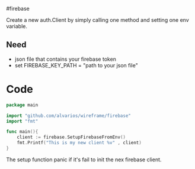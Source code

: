 #firebase 

Create a new auth.Client by simply calling one method and setting one env variable.

## Need 

* json file that contains your firebase token 
* set FIREBASE_KEY_PATH = "path to your json file"

# Code 

````go
package main 

import "github.com/alvarios/wireframe/firebase"
import "fmt"

func main(){
    client := firebase.SetupFirebaseFromEnv()
    fmt.Printf("This is my new client %v" , client)
}
```` 
The setup function panic if it's fail to init the nex firebase client.